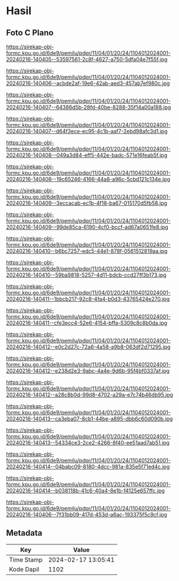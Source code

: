 # Hasil

## Foto C Plano

https://sirekap-obj-formc.kpu.go.id/6de9/pemilu/pdpr/11/04/01/20/24/1104012024001-20240216-140405--53597561-2c8f-4627-a750-5dfa04e7f55f.jpg

https://sirekap-obj-formc.kpu.go.id/6de9/pemilu/pdpr/11/04/01/20/24/1104012024001-20240216-140406--acbde2af-19e6-42ab-aed3-457ab7ef980c.jpg

https://sirekap-obj-formc.kpu.go.id/6de9/pemilu/pdpr/11/04/01/20/24/1104012024001-20240216-140407--64386d5b-28fd-40be-8288-35f14a00a188.jpg

https://sirekap-obj-formc.kpu.go.id/6de9/pemilu/pdpr/11/04/01/20/24/1104012024001-20240216-140407--d64f3ece-ec95-4c1b-aaf7-2ebd98afc3d1.jpg

https://sirekap-obj-formc.kpu.go.id/6de9/pemilu/pdpr/11/04/01/20/24/1104012024001-20240216-140408--049a3d84-eff5-442e-badc-571e16feab5f.jpg

https://sirekap-obj-formc.kpu.go.id/6de9/pemilu/pdpr/11/04/01/20/24/1104012024001-20240216-140408--19c65246-4166-44a8-a96c-5cbd121c134e.jpg

https://sirekap-obj-formc.kpu.go.id/6de9/pemilu/pdpr/11/04/01/20/24/1104012024001-20240216-140409--3eccacab-ec1b-4f18-ba67-015170d5fb58.jpg

https://sirekap-obj-formc.kpu.go.id/6de9/pemilu/pdpr/11/04/01/20/24/1104012024001-20240216-140409--99de85ca-6190-4cf0-bccf-ad67a0651fe8.jpg

https://sirekap-obj-formc.kpu.go.id/6de9/pemilu/pdpr/11/04/01/20/24/1104012024001-20240216-140410--b6bc7257-edc5-44e1-878f-0561512819aa.jpg

https://sirekap-obj-formc.kpu.go.id/6de9/pemilu/pdpr/11/04/01/20/24/1104012024001-20240216-140410--59ba9818-5257-4d11-bdcb-ccd27ff3b173.jpg

https://sirekap-obj-formc.kpu.go.id/6de9/pemilu/pdpr/11/04/01/20/24/1104012024001-20240216-140411--1bbcb217-92c8-4fa4-b0d3-43765424e270.jpg

https://sirekap-obj-formc.kpu.go.id/6de9/pemilu/pdpr/11/04/01/20/24/1104012024001-20240216-140411--cfe3ecc4-52e6-4154-bffa-5309c8c8b0da.jpg

https://sirekap-obj-formc.kpu.go.id/6de9/pemilu/pdpr/11/04/01/20/24/1104012024001-20240216-140412--e0c2d27c-72a6-4a58-a9b8-063df2d71295.jpg

https://sirekap-obj-formc.kpu.go.id/6de9/pemilu/pdpr/11/04/01/20/24/1104012024001-20240216-140412--e238d2e3-9abc-4a4e-9d6b-95f4bf0337af.jpg

https://sirekap-obj-formc.kpu.go.id/6de9/pemilu/pdpr/11/04/01/20/24/1104012024001-20240216-140412--a28c8b0d-99d8-4702-a29a-e7c74b46db95.jpg

https://sirekap-obj-formc.kpu.go.id/6de9/pemilu/pdpr/11/04/01/20/24/1104012024001-20240216-140413--ca3eba07-8cb1-44be-a895-dbb6c60d090b.jpg

https://sirekap-obj-formc.kpu.go.id/6de9/pemilu/pdpr/11/04/01/20/24/1104012024001-20240216-140413--54334ce3-2ce2-4266-8f40-ee51aad7ab51.jpg

https://sirekap-obj-formc.kpu.go.id/6de9/pemilu/pdpr/11/04/01/20/24/1104012024001-20240216-140414--04babc09-8180-4dcc-981a-835e5f71ed4c.jpg

https://sirekap-obj-formc.kpu.go.id/6de9/pemilu/pdpr/11/04/01/20/24/1104012024001-20240216-140414--b038118b-41c6-40a4-8e1b-f4125e657ffc.jpg

https://sirekap-obj-formc.kpu.go.id/6de9/pemilu/pdpr/11/04/01/20/24/1104012024001-20240216-140406--7f31bb09-417d-453d-a6ac-193375f5c9cf.jpg


## Metadata

| Key        | Value               |
| ---------- | ------------------- |
| Time Stamp | 2024-02-17 13:05:41 |
| Kode Dapil | 1102                |



